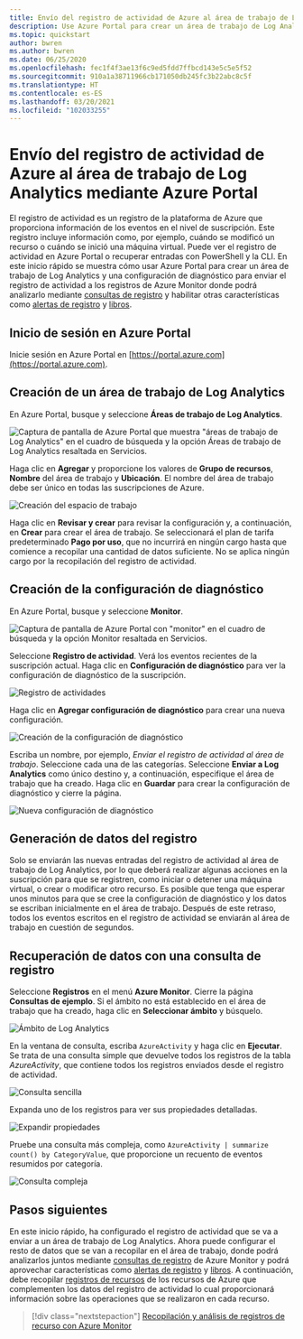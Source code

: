 ```yaml
---
title: Envío del registro de actividad de Azure al área de trabajo de Log Analytics mediante Azure Portal
description: Use Azure Portal para crear un área de trabajo de Log Analytics y una configuración de diagnóstico para enviar el registro de actividad a los registros de Azure Monitor.
ms.topic: quickstart
author: bwren
ms.author: bwren
ms.date: 06/25/2020
ms.openlocfilehash: fec1f4f3ae13f6c9ed5fdd7ffbcd143e5c5e5f52
ms.sourcegitcommit: 910a1a38711966cb171050db245fc3b22abc8c5f
ms.translationtype: HT
ms.contentlocale: es-ES
ms.lasthandoff: 03/20/2021
ms.locfileid: "102033255"
---
```

# <a name="send-azure-activity-log-to-log-analytics-workspace-using-azure-portal"></a>Envío del registro de actividad de Azure al área de trabajo de Log Analytics mediante Azure Portal
El registro de actividad es un registro de la plataforma de Azure que proporciona información de los eventos en el nivel de suscripción. Este registro incluye información como, por ejemplo, cuándo se modificó un recurso o cuándo se inició una máquina virtual. Puede ver el registro de actividad en Azure Portal o recuperar entradas con PowerShell y la CLI. En este inicio rápido se muestra cómo usar Azure Portal para crear un área de trabajo de Log Analytics y una configuración de diagnóstico para enviar el registro de actividad a los registros de Azure Monitor donde podrá analizarlo mediante [consultas de registro](../logs/log-query-overview.md) y habilitar otras características como [alertas de registro](../alerts/alerts-log-query.md) y [libros](../visualize/workbooks-overview.md). 

## <a name="sign-in-to-azure-portal"></a>Inicio de sesión en Azure Portal
Inicie sesión en Azure Portal en [https://portal.azure.com](https://portal.azure.com). 



## <a name="create-a-log-analytics-workspace"></a>Creación de un área de trabajo de Log Analytics
En Azure Portal, busque y seleccione **Áreas de trabajo de Log Analytics**. 

![Captura de pantalla de Azure Portal que muestra "áreas de trabajo de Log Analytics" en el cuadro de búsqueda y la opción Áreas de trabajo de Log Analytics resaltada en Servicios.](../logs/media/quick-create-workspace/azure-portal-01.png)
  
Haga clic en **Agregar** y proporcione los valores de **Grupo de recursos**, **Nombre** del área de trabajo y **Ubicación**. El nombre del área de trabajo debe ser único en todas las suscripciones de Azure.

![Creación del espacio de trabajo](media/quick-collect-activity-log/create-workspace.png)

Haga clic en **Revisar y crear** para revisar la configuración y, a continuación, en **Crear** para crear el área de trabajo. Se seleccionará el plan de tarifa predeterminado **Pago por uso**, que no incurrirá en ningún cargo hasta que comience a recopilar una cantidad de datos suficiente. No se aplica ningún cargo por la recopilación del registro de actividad.


## <a name="create-diagnostic-setting"></a>Creación de la configuración de diagnóstico
En Azure Portal, busque y seleccione **Monitor**. 

![Captura de pantalla de Azure Portal con "monitor" en el cuadro de búsqueda y la opción Monitor resaltada en Servicios.](media/quick-collect-activity-log/azure-portal-monitor.png)

Seleccione **Registro de actividad**. Verá los eventos recientes de la suscripción actual. Haga clic en **Configuración de diagnóstico** para ver la configuración de diagnóstico de la suscripción.

![Registro de actividades](media/quick-collect-activity-log/activity-log.png)

Haga clic en **Agregar configuración de diagnóstico** para crear una nueva configuración. 

![Creación de la configuración de diagnóstico](media/quick-collect-activity-log/create-diagnostic-setting.png)

Escriba un nombre, por ejemplo, *Enviar el registro de actividad al área de trabajo*. Seleccione cada una de las categorías. Seleccione **Enviar a Log Analytics** como único destino y, a continuación, especifique el área de trabajo que ha creado. Haga clic en **Guardar** para crear la configuración de diagnóstico y cierre la página.

![Nueva configuración de diagnóstico](media/quick-collect-activity-log/new-diagnostic-setting.png)

## <a name="generate-log-data"></a>Generación de datos del registro
Solo se enviarán las nuevas entradas del registro de actividad al área de trabajo de Log Analytics, por lo que deberá realizar algunas acciones en la suscripción para que se registren, como iniciar o detener una máquina virtual, o crear o modificar otro recurso. Es posible que tenga que esperar unos minutos para que se cree la configuración de diagnóstico y los datos se escriban inicialmente en el área de trabajo. Después de este retraso, todos los eventos escritos en el registro de actividad se enviarán al área de trabajo en cuestión de segundos.

## <a name="retrieve-data-with-a-log-query"></a>Recuperación de datos con una consulta de registro

Seleccione **Registros** en el menú **Azure Monitor**. Cierre la página **Consultas de ejemplo**. Si el ámbito no está establecido en el área de trabajo que ha creado, haga clic en **Seleccionar ámbito** y búsquelo.

![Ámbito de Log Analytics](media/quick-collect-activity-log/log-analytics-scope.png)

En la ventana de consulta, escriba `AzureActivity` y haga clic en **Ejecutar**. Se trata de una consulta simple que devuelve todos los registros de la tabla *AzureActivity*, que contiene todos los registros enviados desde el registro de actividad.

![Consulta sencilla](media/quick-collect-activity-log/query-01.png)

Expanda uno de los registros para ver sus propiedades detalladas.

![Expandir propiedades](media/quick-collect-activity-log/expand-properties.png)

Pruebe una consulta más compleja, como `AzureActivity | summarize count() by CategoryValue`, que proporcione un recuento de eventos resumidos por categoría.

![Consulta compleja](media/quick-collect-activity-log/query-02.png)


## <a name="next-steps"></a>Pasos siguientes
En este inicio rápido, ha configurado el registro de actividad que se va a enviar a un área de trabajo de Log Analytics. Ahora puede configurar el resto de datos que se van a recopilar en el área de trabajo, donde podrá analizarlos juntos mediante [consultas de registro](../logs/log-query-overview.md) de Azure Monitor y podrá aprovechar características como [alertas de registro](../alerts/alerts-log-query.md) y [libros](../visualize/workbooks-overview.md). A continuación, debe recopilar [registros de recursos](../essentials/resource-logs.md) de los recursos de Azure que complementen los datos del registro de actividad lo cual proporcionará información sobre las operaciones que se realizaron en cada recurso.


> [!div class="nextstepaction"]
> [Recopilación y análisis de registros de recurso con Azure Monitor](../essentials/tutorial-resource-logs.md)